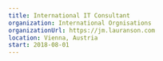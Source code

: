 ```yaml
---
title: International IT Consultant
organization: International Orgnisations
organizationUrl: https://jm.lauranson.com
location: Vienna, Austria
start: 2018-08-01
---
```

